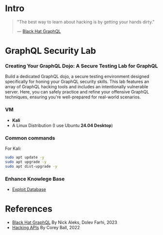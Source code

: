 # Intro
 > "The best way to learn about hacking is by getting your hands dirty."
 >
 > —  [Black Hat GraphQL](https://learning-oreilly-com.ezproxy.uwe.ac.uk/library/view/black-hat-graphql/9781098156831/)

# GraphQL Security Lab
### Creating Your GraphQL Dojo: A Secure Testing Lab for GraphQL
Build a dedicated GraphQL dojo, a secure testing environment designed specifically for honing your GraphQL security skills. This lab features an array of GraphQL hacking tools and includes an intentionally vulnerable server. Here, you can safely practice and refine your offensive GraphQL techniques, ensuring you're well-prepared for real-world scenarios.

### VM
- **Kali**
- A Linux Distribution (I use Ubuntu **24.04 Desktop**)

### Common commands
For Kali:
```bash
sudo apt update -y
sudo apt upgrade -y
sudo apt dist-upgrade -y
```

### Enhance Knowlege Base
- [Exploit Database](https://www.exploit-db.com/)

# References
- [Black Hat GraphQL](https://learning-oreilly-com.ezproxy.uwe.ac.uk/library/view/black-hat-graphql/9781098156831/) By Nick Aleks, Dolev Farhi, 2023
- [Hacking APIs](https://learning-oreilly-com.ezproxy.uwe.ac.uk/library/view/hacking-apis/9781098130244/) By Corey Ball, 2022
